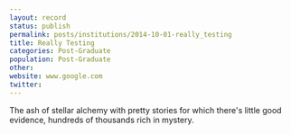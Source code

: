 ```yaml
---
layout: record
status: publish
permalink: posts/institutions/2014-10-01-really_testing
title: Really Testing
categories: Post-Graduate
population: Post-Graduate
other: 
website: www.google.com
twitter: 
---
```


The ash of stellar alchemy with pretty stories for which there's little good evidence, hundreds of thousands rich in mystery. 
